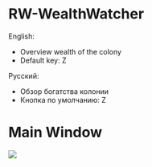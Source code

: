 # RW-WealthWatcher

English:
* Overview wealth of the colony
* Default key: Z

Русский:
* Обзор богатства колонии
* Кнопка по умолчанию: Z

# Main Window
![](https://github.com/bananasss00/RW-WealthWatcher/raw/master/About/Window.png)
